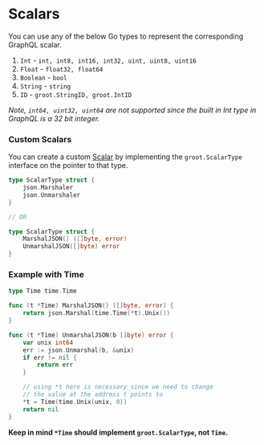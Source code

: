 # Scalars

You can use any of the below Go types to represent the corresponding GraphQL scalar.

1. `Int` - `int, int8, int16, int32, uint, uint8, uint16`
2. `Float` - `float32, float64`
3. `Boolean` - `bool`
4. `String` - `string`
5. `ID` - `groot.StringID, groot.IntID`

_Note, `int64, uint32, uint64` are not supported since the built in Int type in GraphQL is a 32 bit integer._

### Custom Scalars

You can create a custom [Scalar](https://graphql.org/learn/schema/#scalar-types) by implementing the `groot.ScalarType` interface on the pointer to that type.

```go
type ScalarType struct {
	json.Marshaler
	json.Unmarshaler
}

// OR

type ScalarType struct {
	MarshalJSON() ([]byte, error)
	UnmarshalJSON([]byte) error
}
```

### Example with Time

```go
type Time time.Time

func (t *Time) MarshalJSON() ([]byte, error) {
	return json.Marshal(time.Time(*t).Unix())
}

func (t *Time) UnmarshalJSON(b []byte) error {
	var unix int64
	err := json.Unmarshal(b, &unix)
	if err != nil {
		return err
	}

	// using *t here is necessary since we need to change
	// the value at the address t points to
	*t = Time(time.Unix(unix, 0))
	return nil
}
```

**Keep in mind `*Time` should implement `groot.ScalarType`, not `Time`.**

